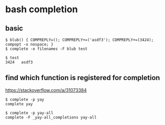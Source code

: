 # bash completion

## basic

```text
$ blub() { COMPREPLY=(); COMPREPLY+=('asdf3'); COMPREPLY+=(3424); compopt -o nospace; }
$ complete -o filenames -F blub test

$ test
3424   asdf3
```

## find which function is registered for completion

https://stackoverflow.com/a/31073384

```text
$ complete -p yay
complete yay

$ complete -p yay-all
complete -F _yay-all_completions yay-all
```
